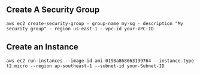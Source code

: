 ## Create A Security Group
 ```
aws ec2 create-security-group - group-name my-sg - description "My security group" - region us-east-1 - vpc-id your-VPC-ID
 ```
 ## Create an Instance
 ```
aws ec2 run-instances --image-id ami-0198a868663199764 --instance-type t2.micro --region ap-southeast-1 --subnet-id your-Subnet-ID
 ```
